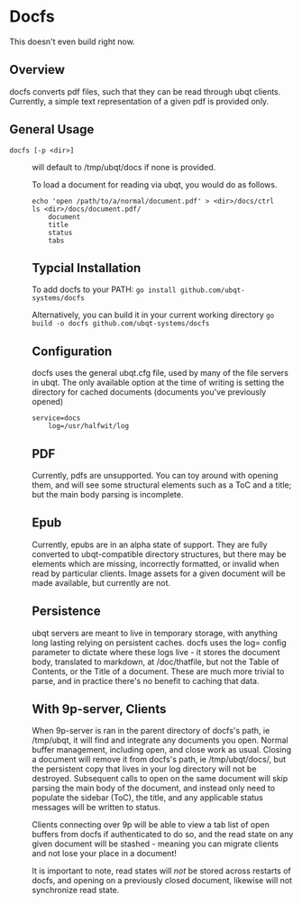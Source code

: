 # Docfs
This doesn't even build right now. 

## Overview

docfs converts pdf files, such that they can be read through ubqt clients.
Currently, a simple text representation of a given pdf is provided only.

## General Usage

`docfs [-p <dir>]`
<dir> will default to /tmp/ubqt/docs if none is provided.

To load a document for reading via ubqt, you would do as follows.

```
echo 'open /path/to/a/normal/document.pdf' > <dir>/docs/ctrl
ls <dir>/docs/document.pdf/
	document
	title
	status
	tabs
```

## Typcial Installation

To add docfs to your PATH:
`go install github.com/ubqt-systems/docfs`

Alternatively, you can build it in your current working directory
`go build -o docfs github.com/ubqt-systems/docfs`

## Configuration

docfs uses the general ubqt.cfg file, used by many of the file servers in ubqt.
The only available option at the time of writing is setting the directory for cached 
documents (documents you've previously opened)

```
service=docs
	log=/usr/halfwit/log

```

## PDF

Currently, pdfs are unsupported. You can toy around with opening them, and will see some structural elements such as a ToC and a title; but the main body parsing is incomplete.

## Epub

Currently, epubs are in an alpha state of support. They are fully converted to ubqt-compatible directory structures, but there may be elements which are missing, incorrectly formatted, or invalid when read by particular clients. 
Image assets for a given document will be made available, but currently are not.

## Persistence

ubqt servers are meant to live in temporary storage, with anything long lasting relying on persistent caches. docfs uses the log= config parameter to dictate where these logs live - it stores the document body, translated to markdown, at <log>/doc/thatfile, but not the Table of Contents, or the Title of a document. These are much more trivial to parse, and in practice there's no benefit to caching that data.

## With 9p-server, Clients

When 9p-server is ran in the parent directory of docfs's path, ie /tmp/ubqt, it will find and integrate any documents you open. Normal buffer management, including open, and close work as usual. Closing a document will remove it from docfs's path, ie /tmp/ubqt/docs/, but the persistent copy that lives in your log directory will not be destroyed. Subsequent calls to open on the same document will skip parsing the main body of the document, and instead only need to populate the sidebar (ToC), the title, and any applicable status messages will be written to status.

Clients connecting over 9p will be able to view a tab list of open buffers from docfs if authenticated to do so, and the read state on any given document will be stashed - meaning you can migrate clients and not lose your place in a document!

It is important to note, read states will *not* be stored across restarts of docfs, and opening on a previously closed document, likewise will not synchronize read state. 
